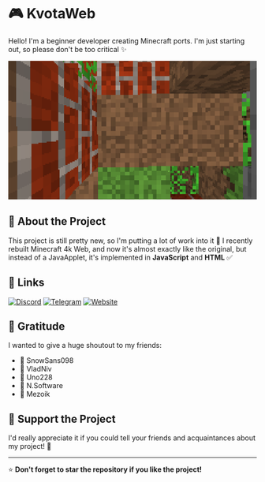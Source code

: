 # 🎮 KvotaWeb

Hello! I'm a beginner developer creating Minecraft ports. I'm just starting out, so please don't be too critical ✨

![Project Preview](https://github.com/Artik9nx/KvotaWeb/blob/main/Res/Screenshot.png)

## 🚀 About the Project

This project is still pretty new, so I'm putting a lot of work into it 💪 I recently rebuilt Minecraft 4k Web, and now it's almost exactly like the original, but instead of a JavaApplet, it's implemented in **JavaScript** and **HTML** ✅

## 🔗 Links

[![Discord](https://img.shields.io/badge/Discord-Server-5865F2?style=for-the-badge&logo=discord)](https://discord.gg/2tneAE4J)
[![Telegram](https://img.shields.io/badge/Telegram-Channel-26A5E4?style=for-the-badge&logo=telegram)](https://t.me/KvotaWeb)
[![Website](https://img.shields.io/badge/Website-Page-FF7139?style=for-the-badge&logo=firefoxbrowser)](http://art1kdev.github.io/MSESite/)

## 🙏 Gratitude

I wanted to give a huge shoutout to my friends:

- 🎯 SnowSans098
- 🎯 VladNiv
- 🎯 Uno228  
- 🎯 N.Software
- 🎯 Mezoik

## 💫 Support the Project

I'd really appreciate it if you could tell your friends and acquaintances about my project! 📣

---

⭐ **Don't forget to star the repository if you like the project!**
